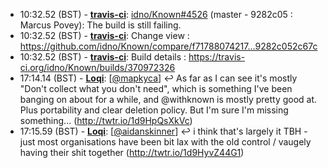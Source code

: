 * <a id="10:32.52">10:32.52 (BST)</a> - __[travis-ci](https://github.com/travis-ci)__: <a href="https://github.com/idno/Known/issues/4526">idno/Known#4526</a> (master - 9282c05 : Marcus Povey): The build is still failing.
* <a id="10:32.52">10:32.52 (BST)</a> - __[travis-ci](https://github.com/travis-ci)__: Change view : https://github.com/idno/Known/compare/f71788074217...9282c052c67c
* <a id="10:32.52">10:32.52 (BST)</a> - __[travis-ci](https://github.com/travis-ci)__: Build details : https://travis-ci.org/idno/Known/builds/370972326
* <a id="17:14.14">17:14.14 (BST)</a> - __[Loqi](https://github.com/Loqi)__: [<a href="https://twitter.com/mapkyca">@mapkyca</a>] ↩️ As far as I can see it's mostly "Don't collect what you don't need", which is something I've been banging on about for a while, and @withknown is mostly pretty good at. Plus portability and clear deletion policy. But I'm sure I'm missing something... (http://twtr.io/1d9HpQsXkVc)
* <a id="17:15.59">17:15.59 (BST)</a> - __[Loqi](https://github.com/Loqi)__: [<a href="https://twitter.com/aidanskinner">@aidanskinner</a>] ↩️ i think that's largely it TBH - just most organisations have been bit lax with the old control / vaugely having their shit together (http://twtr.io/1d9HyvZ44G1)
